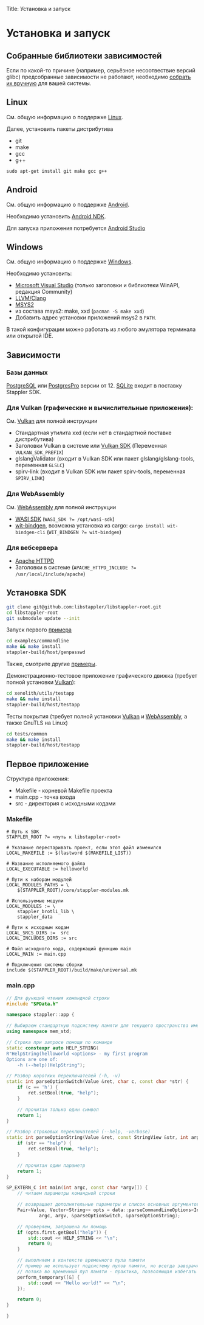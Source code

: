 Title: Установка и запуск

# Установка и запуск

## Собранные библиотеки зависимостей

Если по какой-то причине (например, серьёзное несоотвествие версий glibc) предсобранные зависимости не работают, необходимо [собрать их вручную](dependencies.md) для вашей системы.

## Linux

См. общую информацию о поддержке [Linux](../other/linux.md).

Далее, установить пакеты дистрибутива
* git
* make
* gcc
* g++

```
sudo apt-get install git make gcc g++
```

## Android

См. общую информацию о поддержке [Android](../other/android.md).

Необходимо установить [Android NDK](https://developer.android.com/ndk/).

Для запуска приложения потребуется [Android Studio](https://developer.android.com/studio)

## Windows

См. общую информацию о поддержке [Windows](../other/windows.md).

Необходимо установить:
* [Microsoft Visual Studio](https://visualstudio.microsoft.com/ru/downloads/) (только заголовки и библиотеки WinAPI, редакция Community)
* [LLVM/Clang](https://releases.llvm.org/download.html)
* [MSYS2](https://www.msys2.org/)
* из состава msys2: make, xxd (`pacman -S make xxd`)
* Добавить адрес установки приложений msys2 в `PATH`.

В такой конфигурации можно работать из любого эмулятора терминала или открытой IDE.

## Зависимости

### Базы данных

[PostgreSQL](https://www.postgresql.org/download/) или [PostgresPro](https://postgrespro.com/products/download) версии от 12. [SQLite](https://www.sqlite.org/index.html) входит в поставку Stappler SDK.

### Для Vulkan (графические и вычислительные приложения):

См. [Vulkan](../other/vulkan.md) для полной инструкции

* Стандартная утилита xxd (если нет в стандартной поставке дистрибутива)
* Заголовки Vulkan в системе или [Vulkan SDK](https://www.lunarg.com/vulkan-sdk/) (Переменная `VULKAN_SDK_PREFIX`)
* glslangValidator (входит в Vulkan SDK или пакет glslang/glslang-tools, переменная `GLSLC`)
* spirv-link (входит в Vulkan SDK или пакет spirv-tools, переменная `SPIRV_LINK`)

### Для WebAssembly

См. [WebAssembly](../other/webassembly.md) для полной инструкции

* [WASI SDK](https://github.com/WebAssembly/wasi-sdk/releases/tag/wasi-sdk-22) (`WASI_SDK ?= /opt/wasi-sdk`)
* [wit-bindgen](https://github.com/bytecodealliance/wit-bindgen), возможна установка из cargo: `cargo install wit-bindgen-cli` (`WIT_BINDGEN ?= wit-bindgen`)

### Для вебсервера

* [Apache HTTPD](https://httpd.apache.org/download.cgi#apache24)
* Заголовки в системе (`APACHE_HTTPD_INCLUDE ?= /usr/local/include/apache`)

## Установка SDK

```sh
git clone git@github.com:libstappler/libstappler-root.git
cd libstappler-root
git submodule update --init
```

Запуск первого [примера](https://github.com/libstappler/libstappler-root/tree/master/examples/commandline)

```sh
cd examples/commandline
make && make install
stappler-build/host/genpasswd
```

Также, смотрите другие [примеры](https://github.com/libstappler/libstappler-root/tree/master/examples).


Демонстрационно-тестовое приложение графического движка (требует полной установки [Vulkan](../other/vulkan.md)):

```sh
cd xenolith/utils/testapp
make && make install
stappler-build/host/testapp
```


Тесты покрытия (требует полной установки [Vulkan](../other/vulkan.md) и [WebAssembly](../other/webassembly.md), а также GnuTLS на Linux)

```sh
cd tests/common
make && make install
stappler-build/host/testapp
```

## Первое приложение

Структура приложения:
* Makefile - корневой Makefile проекта
* main.cpp - точка входа
* src - директория с исходными кодами

### Makefile

```make
# Путь к SDK
STAPPLER_ROOT ?= <путь к libstappler-root>

# Указание перестаривать проект, если этот файл изменился
LOCAL_MAKEFILE := $(lastword $(MAKEFILE_LIST))

# Название исполняемого файла
LOCAL_EXECUTABLE := helloworld

# Пути к наборам модулей
LOCAL_MODULES_PATHS = \
	$(STAPPLER_ROOT)/core/stappler-modules.mk

# Используемые модули
LOCAL_MODULES := \
	stappler_brotli_lib \
	stappler_data

# Пути к исходным кодам
LOCAL_SRCS_DIRS :=  src
LOCAL_INCLUDES_DIRS := src

# Файл исходного кода, содержащий функцию main
LOCAL_MAIN := main.cpp

# Подключения системы сборки
include $(STAPPLER_ROOT)/build/make/universal.mk
```

### main.cpp

```cpp
// Для функций чтения командной строки
#include "SPData.h"

namespace stappler::app {

// Выбираем стандартную подсистему памяти для текущего пространства имён
using namespace mem_std;

// Строка при запросе помощи по команде
static constexpr auto HELP_STRING(
R"HelpString(helloworld <options> - my first program
Options are one of:
	-h (--help))HelpString");

// Разбор коротких переключателей (-h, -v)
static int parseOptionSwitch(Value &ret, char c, const char *str) {
	if (c == 'h') {
		ret.setBool(true, "help");
	}

	// прочитан только один символ
	return 1;
}

// Разбор строковых переключателей (--help, -verbose)
static int parseOptionString(Value &ret, const StringView &str, int argc, const char * argv[]) {
	if (str == "help") {
		ret.setBool(true, "help");
	}

	// прочитан один параметр
	return 1;
}

SP_EXTERN_C int main(int argc, const char *argv[]) {
	// читаем параметры командной строки

	// возвращает дополнительные параметры и список основных аргументов
	Pair<Value, Vector<String>> opts = data::parseCommandLineOptions<Interface, Value>(
			argc, argv, &parseOptionSwitch, &parseOptionString);

	// проверяем, запрошена ли помощь
	if (opts.first.getBool("help")) {
		std::cout << HELP_STRING << "\n";
		return 0;
	}

	// выполняем в контексте временного пула памяти
	// пример не использует подсистему пулов памяти, но всегда заворачивать выполнение основного
	// потока во временный пул памяти - практика, позволяющая избегать ошибок
	perform_temporary([&] {
		std::cout << "Hello world!" << "\n";
	});

	return 0;
}

}

```
